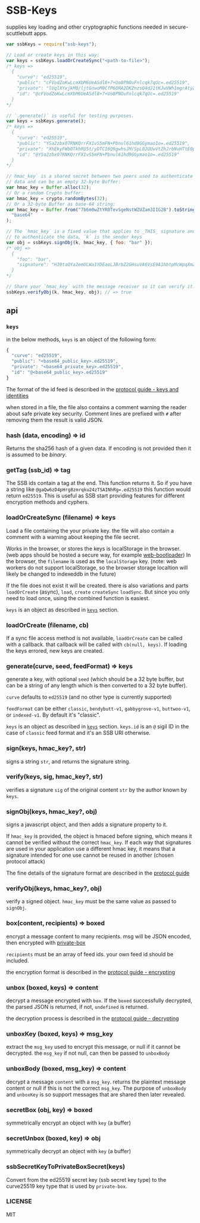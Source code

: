 # SSB-Keys

supplies key loading and other cryptographic functions needed in secure-scuttlebutt apps.

```js
var ssbKeys = require("ssb-keys");

// Load or create keys in this way:
var keys = ssbKeys.loadOrCreateSync("<path-to-file>");
/* keys =>
  {
    "curve": "ed25519",
    "public": "cFVodZoKwLcmXbM6UeASdl8+7+Uo8PNOuFnlcqk7qUc=.ed25519",
    "private": "lUqlXYxjkM0/ljtGnwoM0CfP6ORA2DKZnzsQ4dJ1tKJwVWh1mgrAtyZdszpR4BJ2Xz7v5Sjw8064WeVyqTupRw==.ed25519",
    "id": "@cFVodZoKwLcmXbM6UeASdl8+7+Uo8PNOuFnlcqk7qUc=.ed25519"
  }
*/

// `.generate()` is useful for testing purposes.
var keys = ssbKeys.generate();
/* keys =>
  {
    "curve": "ed25519",
    "public": "YSa2zbx07RNKQrrFX1vS5mFN+Pbnul61hd9GGymao1o=.ed25519",
    "private": "XhEkyFWb0TkhRU5t/yDTCI6Q9gwhsJM/SpL02UUwVtZhJrbNvHTtE0pCusVfW9LmYU349ue6XrWF30YbKZqjWg==.ed25519",
    "id": "@YSa2zbx07RNKQrrFX1vS5mFN+Pbnul61hd9GGymao1o=.ed25519"
  }
*/

// hmac_key` is a shared secret between two peers used to authenticate the sent
// data and can be an empty 32-byte Buffer:
var hmac_key = Buffer.alloc(32);
// Or a random Crypto buffer:
var hmac_key = crypto.randomBytes(32);
// Or a 32-byte Buffer as base-64 string:
var hmac_key = Buffer.from("7b6m0wZtYR0TevSgeNstWZUZam3IIG2B").toString(
  "base64"
);

// The `hmac_key` is a fixed value that applies to _THIS_ signature and is used
// to authenticate the data, `k` is the sender keys
var obj = ssbKeys.signObj(k, hmac_key, { foo: "bar" });
/* obj =>
  {
    "foo": "bar",
    "signature": "H39taOYa2emULWa1YDEaoLJBrbZ2GHsuVA6VsE9A1hbtpMcWpqXmZisH+nItx8BQR6JOO58K/uohMJkCrUKABQ==.sig.ed25519"
  }
*/

// Share your `hmac_key` with the message receiver so it can verify it.
ssbKeys.verifyObj(k, hmac_key, obj); // => true
```

## api

### `keys`

in the below methods, `keys` is an object of the following form:

```js
{
  "curve": "ed25519",
  "public": "<base64_public_key>.ed25519",
  "private": "<base64_private_key>.ed25519",
  "id": "@<base64_public_key>.ed25519"
}
```

The format of the id feed is described in the [protocol guide - keys and identities](https://ssbc.github.io/scuttlebutt-protocol-guide/#keys-and-identities)

when stored in a file, the file also contains a comment warning the reader
about safe private key security.
Comment lines are prefixed with `#` after removing them the result is valid JSON.

### hash (data, encoding) => id

Returns the sha256 hash of a given data. If encoding is not provided then it is assumed to be _binary_.

### getTag (ssb_id) => tag

The SSB ids contain a tag at the end. This function returns it.
So if you have a string like `@gaQw6zD4pHrg8zmrqku24zTSAINhRg=.ed25519` this function would return `ed25519`.
This is useful as SSB start providing features for different encryption methods and cyphers.

### loadOrCreateSync (filename) => keys

Load a file containing the your private key. the file will also
contain a comment with a warning about keeping the file secret.

Works in the browser, or stores the keys is localStorage in the browser.
(web apps should be hosted a secure way, for example [web-bootloader](https://github.com/dominictarr/web-bootloader))
In the browser, the `filename` is used as the `localStorage` key.
(note: web workers do not support localStorage, so the browser storage localtion will likely
be changed to indexeddb in the future)

If the file does not exist it will be created. there is also
variations and parts `loadOrCreate` (async), `load`, `create`
`createSync` `loadSync`. But since you only need to load once,
using the combined function is easiest.

`keys` is an object as described in [`keys`](#keys) section.

### loadOrCreate (filename, cb)

If a sync file access method is not available, `loadOrCreate` can be called with a
callback. that callback will be called with `cb(null, keys)`. If loading
the keys errored, new keys are created.

### generate(curve, seed, feedFormat) => keys

generate a key, with optional `seed` (which should be a 32 byte buffer, but
can be a string of any length which is then converted to a 32 byte buffer).

`curve` defaults to `ed25519` (and no other type is currently supported)

`feedFormat` can be either `classic`, `bendybutt-v1`, `gabbygrove-v1`,
`buttwoo-v1`, or `indexed-v1`. By default it's "classic".

`keys` is an object as described in [`keys`](#keys) section. `keys.id` is an
`@` sigil ID in the case of `classic` feed format and it's an SSB URI otherwise.

### sign(keys, hmac_key?, str)

signs a string `str`, and returns the signature string.

### verify(keys, sig, hmac_key?, str)

verifies a signature `sig` of the original content `str` by the author known by `keys`.

### signObj(keys, hmac_key?, obj)

signs a javascript object, and then adds a signature property to it.

If `hmac_key` is provided, the object is hmaced before signing,
which means it cannot be verified without the correct `hmac_key`.
If each way that signatures are used in your application use a different
hmac key, it means that a signature intended for one use cannot be reused in another
(chosen protocol attack)

The fine details of the signature format are described in the [protocol guide](https://ssbc.github.io/scuttlebutt-protocol-guide/#signature)

### verifyObj(keys, hmac_key?, obj)

verify a signed object. `hmac_key` must be the same value as passed to `signObj`.

### box(content, recipients) => boxed

encrypt a message content to many recipients. msg will be JSON encoded, then encrypted
with [private-box](https://github.com/auditdrivencrypto/private-box)

`recipients` must be an array of feed ids. your own feed id should be included.

the encryption format is described in the [protocol guide - encrypting](https://ssbc.github.io/scuttlebutt-protocol-guide/#encrypting)

### unbox (boxed, keys) => content

decrypt a message encrypted with `box`. If the `boxed` successfully decrypted,
the parsed JSON is returned, if not, `undefined` is returned.

the decryption process is described in the [protocol guide - decrypting](https://ssbc.github.io/scuttlebutt-protocol-guide/#decrypting)

### unboxKey (boxed, keys) => msg_key

extract the `msg_key` used to encrypt this message, or null if it cannot be decrypted.
the `msg_key` if not null, can then be passed to `unboxBody`

### unboxBody (boxed, msg_key) => content

decrypt a message `content` with a `msg_key`. returns the plaintext message content or null if
this is not the correct `msg_key`. The purpose of `unboxBody` and `unboxKey` is so support
messages that are shared then later revealed.

### secretBox (obj, key) => boxed

symmetrically encrypt an object with `key` (a buffer)

### secretUnbox (boxed, key) => obj

symmetrically decrypt an object with `key` (a buffer)

### ssbSecretKeyToPrivateBoxSecret(keys)

Convert from the ed25519 secret key (ssb secret key type) to the curve25519 key type that is used by `private-box`.

### LICENSE

MIT
